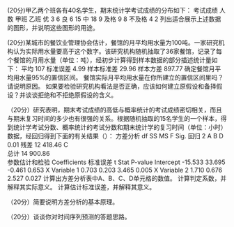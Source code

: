 (20分)甲乙两个班各有40名学生，期末统计学考试成绩的分布如下：
考试成绩	人数
	甲班	乙班
优	3	6
良	6	15
中	18	9
及格	9	8
不及格	4	2
列出适合展示上述数据的图形，并说明这些图形的用途。

(20分)某城市的餐饮业管理协会估计，餐馆的月平均用水量为100吨。一家研究机构认为实际用水量要高于这个数字。该研究机构随机抽取了36家餐馆，记录了每个餐馆的月用水量（单位：吨），经初步计算得到样本数据的部分描述统计量如下：
平均	107
标准误差	4.99
样本标准差	29.96
样本方差	897.77
确定餐馆月平均用水量95%的置信区间。
餐馆实际月平均用水量在你所建立的置信区间里吗？请说明原因。
如果要检验研究机构看法是否正确，应该如何建立原假设和备择假设？并谈谈拒绝和不拒绝原假设的含义。

（20分）研究表明，期末考试成绩的高低与概率统计的考试成绩密切相关，而且与期末复习时间的多少也有很强的关系。根据随机抽取的15名学生的一个样本，得到统计学考试分数、概率统计的考试分数和期末统计学的复习时间（单位：小时）数据，经回归得到下面的有关结果（）：
方差分析
	df	SS	MS	F	Sig.
回归	2	A	B	D	0.01
残差	12	418.46	C		
总计	14	900.86			
参数估计和检验
	Coefficients	标准误差	t Stat	P-value
Intercept	-15.533	33.695	-0.461	0.653
X Variable 1	0.703	0.203	3.465	0.005
X Variable 2	1.710	0.676	2.527	0.027
计算出方差分析表中A、B、C、D单元格的数值。
计算判定系数，并解释其实际意义。
计算估计标准误差，并解释其意义。

（20分）简要说明方差分析的基本原理。

（20分）谈谈你对时间序列预测的答题思路。
